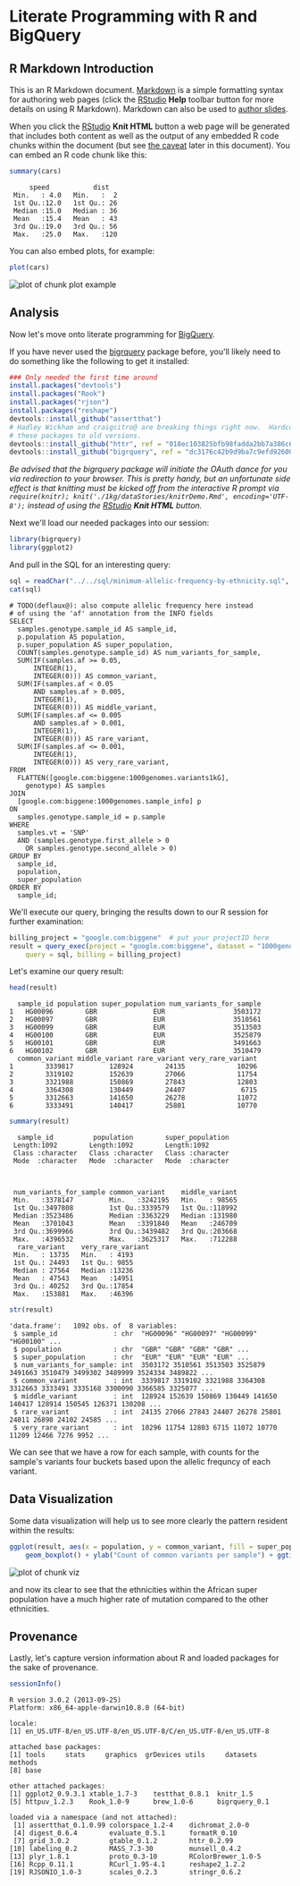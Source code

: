 <!-- R Markdown Documentation, DO NOT EDIT THE PLAIN MARKDOWN VERSION OF THIS FILE -->

<!-- Copyright 2014 Google Inc. All rights reserved. -->

<!-- Licensed under the Apache License, Version 2.0 (the "License"); -->
<!-- you may not use this file except in compliance with the License. -->
<!-- You may obtain a copy of the License at -->

<!--     http://www.apache.org/licenses/LICENSE-2.0 -->

<!-- Unless required by applicable law or agreed to in writing, software -->
<!-- distributed under the License is distributed on an "AS IS" BASIS, -->
<!-- WITHOUT WARRANTIES OR CONDITIONS OF ANY KIND, either express or implied. -->
<!-- See the License for the specific language governing permissions and -->
<!-- limitations under the License. -->

Literate Programming with R and BigQuery
========================================================

R Markdown Introduction
-------------------------

This is an R Markdown document. [Markdown](http://daringfireball.net/projects/markdown/syntax) is a simple formatting syntax for authoring web pages (click the [RStudio](http://www.rstudio.com/) **Help** toolbar button for more details on using R Markdown).  Markdown can also be used to [author slides](http://www.rstudio.com/ide/docs/presentations/overview).

When you click the [RStudio](http://www.rstudio.com/) **Knit HTML** button a web page will be generated that includes both content as well as the output of any embedded R code chunks within the document (but see [the caveat](#caveat) later in this document).  You can embed an R code chunk like this:


```r
summary(cars)
```

```
     speed           dist    
 Min.   : 4.0   Min.   :  2  
 1st Qu.:12.0   1st Qu.: 26  
 Median :15.0   Median : 36  
 Mean   :15.4   Mean   : 43  
 3rd Qu.:19.0   3rd Qu.: 56  
 Max.   :25.0   Max.   :120  
```


You can also embed plots, for example:


```r
plot(cars)
```

<img src="figure/plot_example.png" title="plot of chunk plot example" alt="plot of chunk plot example" style="display: block; margin: auto;" />


Analysis
--------------

Now let's move onto literate programming for [BigQuery](https://developers.google.com/bigquery/).  

If you have never used the [bigrquery](https://github.com/hadley/bigrquery) package before, you'll likely need to do something like the following to get it installed:


```r
### Only needed the first time around
install.packages("devtools")
install.packages("Rook")
install.packages("rjson")
install.packages("reshape")
devtools::install_github("assertthat")
# Hadley Wickham and craigcitro@ are breaking things right now.  Hardcode
# these packages to old versions.
devtools::install_github("httr", ref = "018ec103825bfb98fadda2bb7a386c63d6107708")
devtools::install_github("bigrquery", ref = "dc3176c42b9d9ba7c9efd92600087a99486dab64")
```


<a id="caveat">_Be advised that the bigrquery package will initiate the OAuth dance for you via redirection to your browser.  This is pretty handy, but an unfortunate side effect is that knitting must be kicked off from the interactive R prompt via `require(knitr); knit('./1kg/dataStories/knitrDemo.Rmd', encoding='UTF-8');` instead of using the [RStudio](http://www.rstudio.com/) **Knit HTML** button._</a>

Next we'll load our needed packages into our session:

```r
library(bigrquery)
library(ggplot2)
```


And pull in the SQL for an interesting query:

```r
sql = readChar("../../sql/minimum-allelic-frequency-by-ethnicity.sql", nchars = 1e+06)
cat(sql)
```

```
# TODO(deflaux@): also compute allelic frequency here instead
# of using the 'af' annotation from the INFO fields
SELECT
  samples.genotype.sample_id AS sample_id,
  p.population AS population,
  p.super_population AS super_population,
  COUNT(samples.genotype.sample_id) AS num_variants_for_sample,
  SUM(IF(samples.af >= 0.05,
      INTEGER(1),
      INTEGER(0))) AS common_variant,
  SUM(IF(samples.af < 0.05
      AND samples.af > 0.005,
      INTEGER(1),
      INTEGER(0))) AS middle_variant,
  SUM(IF(samples.af <= 0.005
      AND samples.af > 0.001,
      INTEGER(1),
      INTEGER(0))) AS rare_variant,
  SUM(IF(samples.af <= 0.001,
      INTEGER(1),
      INTEGER(0))) AS very_rare_variant,
FROM
  FLATTEN([google.com:biggene:1000genomes.variants1kG],
    genotype) AS samples
JOIN
  [google.com:biggene:1000genomes.sample_info] p
ON
  samples.genotype.sample_id = p.sample
WHERE
  samples.vt = 'SNP'
  AND (samples.genotype.first_allele > 0
    OR samples.genotype.second_allele > 0)
GROUP BY
  sample_id,
  population,
  super_population
ORDER BY
  sample_id;
```


We'll execute our query, bringing the results down to our R session for further examination:

```r
billing_project = "google.com:biggene"  # put your projectID here
result = query_exec(project = "google.com:biggene", dataset = "1000genomes", 
    query = sql, billing = billing_project)
```


Let's examine our query result:

```r
head(result)
```

```
  sample_id population super_population num_variants_for_sample
1   HG00096        GBR              EUR                 3503172
2   HG00097        GBR              EUR                 3510561
3   HG00099        GBR              EUR                 3513503
4   HG00100        GBR              EUR                 3525879
5   HG00101        GBR              EUR                 3491663
6   HG00102        GBR              EUR                 3510479
  common_variant middle_variant rare_variant very_rare_variant
1        3339817         128924        24135             10296
2        3319102         152639        27066             11754
3        3321988         150869        27843             12803
4        3364308         130449        24407              6715
5        3312663         141650        26278             11072
6        3333491         140417        25801             10770
```

```r
summary(result)
```

```
  sample_id          population        super_population  
 Length:1092        Length:1092        Length:1092       
 Class :character   Class :character   Class :character  
 Mode  :character   Mode  :character   Mode  :character  
                                                         
                                                         
                                                         
 num_variants_for_sample common_variant    middle_variant  
 Min.   :3378147         Min.   :3242195   Min.   : 98565  
 1st Qu.:3497808         1st Qu.:3339579   1st Qu.:118992  
 Median :3523486         Median :3363229   Median :131980  
 Mean   :3701043         Mean   :3391840   Mean   :246709  
 3rd Qu.:3699966         3rd Qu.:3439482   3rd Qu.:203668  
 Max.   :4396532         Max.   :3625317   Max.   :712288  
  rare_variant    very_rare_variant
 Min.   : 13735   Min.   : 4193    
 1st Qu.: 24493   1st Qu.: 9855    
 Median : 27564   Median :13236    
 Mean   : 47543   Mean   :14951    
 3rd Qu.: 40252   3rd Qu.:17854    
 Max.   :153881   Max.   :46396    
```

```r
str(result)
```

```
'data.frame':	1092 obs. of  8 variables:
 $ sample_id              : chr  "HG00096" "HG00097" "HG00099" "HG00100" ...
 $ population             : chr  "GBR" "GBR" "GBR" "GBR" ...
 $ super_population       : chr  "EUR" "EUR" "EUR" "EUR" ...
 $ num_variants_for_sample: int  3503172 3510561 3513503 3525879 3491663 3510479 3499302 3489999 3524334 3489822 ...
 $ common_variant         : int  3339817 3319102 3321988 3364308 3312663 3333491 3335168 3300090 3366585 3325077 ...
 $ middle_variant         : int  128924 152639 150869 130449 141650 140417 128914 150545 126371 130208 ...
 $ rare_variant           : int  24135 27066 27843 24407 26278 25801 24011 26898 24102 24585 ...
 $ very_rare_variant      : int  10296 11754 12803 6715 11072 10770 11209 12466 7276 9952 ...
```

We can see that we have a row for each sample, with counts for the sample's variants four buckets based upon the allelic frequncy of each variant.


Data Visualization
-------------------
Some data visualization will help us to see more clearly the pattern resident within the results:

```r
ggplot(result, aes(x = population, y = common_variant, fill = super_population)) + 
    geom_boxplot() + ylab("Count of common variants per sample") + ggtitle("Common Variants (Minimum Allelic Frequency 5%)")
```

<img src="figure/viz.png" title="plot of chunk viz" alt="plot of chunk viz" style="display: block; margin: auto;" />

and now its clear to see that the ethnicities within the African super population have a much higher rate of mutation compared to the other ethnicities.


Provenance
-------------------
Lastly, let's capture version information about R and loaded packages for the sake of provenance.

```r
sessionInfo()
```

```
R version 3.0.2 (2013-09-25)
Platform: x86_64-apple-darwin10.8.0 (64-bit)

locale:
[1] en_US.UTF-8/en_US.UTF-8/en_US.UTF-8/C/en_US.UTF-8/en_US.UTF-8

attached base packages:
[1] tools     stats     graphics  grDevices utils     datasets  methods  
[8] base     

other attached packages:
[1] ggplot2_0.9.3.1 xtable_1.7-3    testthat_0.8.1  knitr_1.5      
[5] httpuv_1.2.3    Rook_1.0-9      brew_1.0-6      bigrquery_0.1  

loaded via a namespace (and not attached):
 [1] assertthat_0.1.0.99 colorspace_1.2-4    dichromat_2.0-0    
 [4] digest_0.6.4        evaluate_0.5.1      formatR_0.10       
 [7] grid_3.0.2          gtable_0.1.2        httr_0.2.99        
[10] labeling_0.2        MASS_7.3-30         munsell_0.4.2      
[13] plyr_1.8.1          proto_0.3-10        RColorBrewer_1.0-5 
[16] Rcpp_0.11.1         RCurl_1.95-4.1      reshape2_1.2.2     
[19] RJSONIO_1.0-3       scales_0.2.3        stringr_0.6.2      
```

